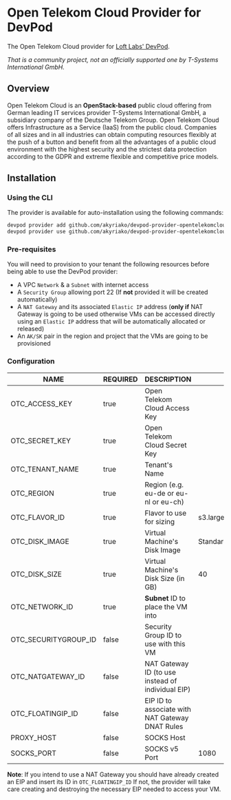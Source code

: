 # Open Telekom Cloud Provider for DevPod

The Open Telekom Cloud provider for [Loft Labs' DevPod](https://github.com/loft-sh/devpod).

_That is a community project, not an officially supported one by T-Systems International GmbH._

## Overview

Open Telekom Cloud is an **OpenStack-based** public cloud offering from German leading IT services provider 
T-Systems International GmbH, a subsidiary company of the Deutsche Telekom Group. Open Telekom Cloud offers 
Infrastructure as a Service (IaaS) from the public cloud. Companies of all sizes and in all industries can 
obtain computing resources flexibly at the push of a button and benefit from all the advantages of a 
public cloud environment with the highest security and the strictest data protection according to the 
GDPR and extreme flexible and competitive price models.

## Installation

### Using the CLI

The provider is available for auto-installation using the following commands:

```sh
devpod provider add github.com/akyriako/devpod-provider-opentelekomcloud
devpod provider use github.com/akyriako/devpod-provider-opentelekomcloud
```

### Pre-requisites

You will need to provision to your tenant the following resources before being able to use the DevPod provider:

- A VPC `Network` & a `Subnet` with internet access
- A `Security Group` allowing port 22 (If **not** provided it will be created automatically)
- A `NAT Gateway` and its associated `Elastic IP` address (**only if** NAT Gateway is going to be used otherwise VMs can be accessed
  directly using an `Elastic IP` address that will be automatically allocated or released)
- An `AK/SK` pair in the region and project that the VMs are going to be provisioned

### Configuration

| NAME                 | REQUIRED | DESCRIPTION                                       | DEFAULT                      |
|----------------------|----------|---------------------------------------------------|------------------------------|
| OTC_ACCESS_KEY       | true     | Open Telekom Cloud Access Key                     |                              |
| OTC_SECRET_KEY       | true     | Open Telekom Cloud Secret Key                     |                              |
| OTC_TENANT_NAME      | true     | Tenant's Name                                     |                              |
| OTC_REGION           | true     | Region (e.g. eu-de or eu-nl or eu-ch)             |                              |
| OTC_FLAVOR_ID        | true     | Flavor to use for sizing                          | s3.large.2                   |
| OTC_DISK_IMAGE       | true     | Virtual Machine's Disk Image                      | Standard_Ubuntu_22.04_latest |
| OTC_DISK_SIZE        | true     | Virtual Machine's Disk Size (in GB)               | 40                           |
| OTC_NETWORK_ID       | true     | **Subnet** ID to place the VM into                |                              |
| OTC_SECURITYGROUP_ID | false    | Security Group ID to use with this VM             |                              |
| OTC_NATGATEWAY_ID    | false    | NAT Gateway ID (to use instead of individual EIP) |                              |
| OTC_FLOATINGIP_ID    | false    | EIP ID to associate with NAT Gateway DNAT Rules   |                              |
| PROXY_HOST           | false    | SOCKS Host                                        |                              |
| SOCKS_PORT           | false    | SOCKS v5 Port                                     | 1080                         |

**Note**: If you intend to use a NAT Gateway you should have already created an EIP and insert its ID in `OTC_FLOATINGIP_ID`
          If not, the provider will take care creating and destroying the necessary EIP needed to access your VM.


